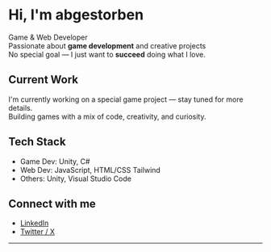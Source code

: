 # Hi, I'm abgestorben

Game & Web Developer  
Passionate about **game development** and creative projects  
No special goal — I just want to **succeed** doing what I love.

## Current Work
I'm currently working on a special game project — stay tuned for more details.  
Building games with a mix of code, creativity, and curiosity.

## Tech Stack
- Game Dev: Unity, C#  
- Web Dev: JavaScript, HTML/CSS Tailwind
- Others: Unity, Visual Studio Code

## Connect with me
- [LinkedIn](https://www.linkedin.com/in/abgestorben/)  
- [Twitter / X](https://x.com/abgestorbendev)

---
